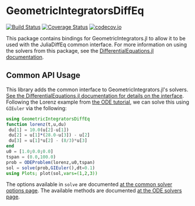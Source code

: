 # GeometricIntegratorsDiffEq

[![Build Status](https://travis-ci.org/ChrisRackauckas/GeometricIntegratorsDiffEq.jl.svg?branch=master)](https://travis-ci.org/ChrisRackauckas/GeometricIntegratorsDiffEq.jl)
[![Coverage Status](https://coveralls.io/repos/ChrisRackauckas/GeometricIntegratorsDiffEq.jl/badge.svg?branch=master&service=github)](https://coveralls.io/github/ChrisRackauckas/GeometricIntegratorsDiffEq.jl?branch=master)
[![codecov.io](http://codecov.io/github/ChrisRackauckas/GeometricIntegratorsDiffEq.jl/coverage.svg?branch=master)](http://codecov.io/github/ChrisRackauckas/GeometricIntegratorsDiffEq.jl?branch=master)

This package contains bindings for GeometricIntegrators.jl to allow it to be used with the
JuliaDiffEq common interface. For more information on using the solvers from this
package, see the [DifferentialEquations.jl documentation](https://juliadiffeq.github.io/DiffEqDocs.jl/latest/).

## Common API Usage

This library adds the common interface to GeometricIntegrators.jl's solvers. [See the DifferentialEquations.jl documentation for details on the interface](http://docs.juliadiffeq.org/latest/index.html). Following the Lorenz example from [the ODE tutorial](http://docs.juliadiffeq.org/latest/tutorials/ode_example.html), we can solve this using `GIEuler` via the following:

```julia
using GeometricIntegratorsDiffEq
function lorenz(t,u,du)
 du[1] = 10.0(u[2]-u[1])
 du[2] = u[1]*(28.0-u[3]) - u[2]
 du[3] = u[1]*u[2] - (8/3)*u[3]
end
u0 = [1.0;0.0;0.0]
tspan = (0.0,100.0)
prob = ODEProblem(lorenz,u0,tspan)
sol = solve(prob,GIEuler(),dt=0.1)
using Plots; plot(sol,vars=(1,2,3))
```

The options available in `solve` are documented [at the common solver options page](http://docs.juliadiffeq.org/latest/basics/common_solver_opts.html). The available methods are documented [at the ODE solvers page](http://docs.juliadiffeq.org/latest/solvers/ode_solve.html#ODEInterface.jl-1).
